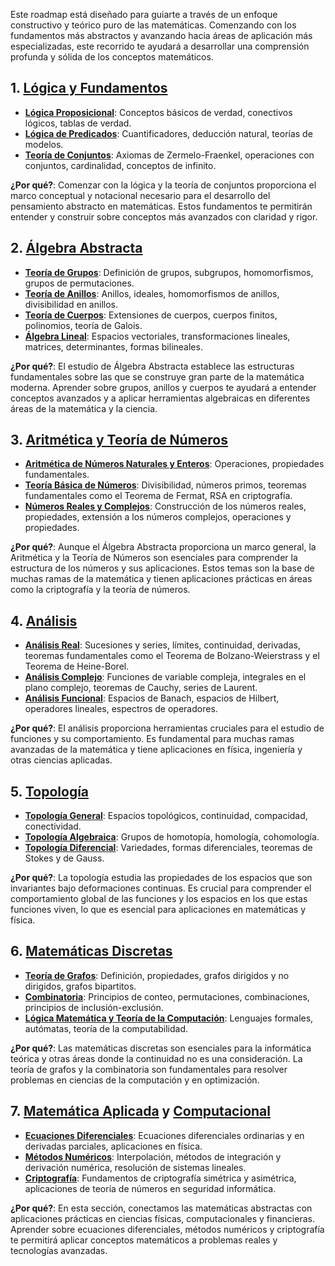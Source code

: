 Este roadmap está diseñado para guiarte a través de un enfoque constructivo y teórico puro de las matemáticas. Comenzando con los fundamentos más abstractos y avanzando hacia áreas de aplicación más especializadas, este recorrido te ayudará a desarrollar una comprensión profunda y sólida de los conceptos matemáticos.

## 1. [Lógica y Fundamentos](logica-y-fundamentos/Logica-y-Fundamentos.md)
- **[Lógica Proposicional](Logica-Proposicional.md)**: Conceptos básicos de verdad, conectivos lógicos, tablas de verdad.
- **[Lógica de Predicados](logica-y-fundamentos/Lógica-de-Predicados.md)**: Cuantificadores, deducción natural, teorías de modelos.
- **[Teoría de Conjuntos](logica-y-fundamentos/Teoría-de-Conjuntos.md)**: Axiomas de Zermelo-Fraenkel, operaciones con conjuntos, cardinalidad, conceptos de infinito.

**¿Por qué?**: Comenzar con la lógica y la teoría de conjuntos proporciona el marco conceptual y notacional necesario para el desarrollo del pensamiento abstracto en matemáticas. Estos fundamentos te permitirán entender y construir sobre conceptos más avanzados con claridad y rigor.

## 2. [Álgebra Abstracta](algebra/Algebra.md)
- **[Teoría de Grupos](algebra/algebra-abstracta/Teoria-de-Grupos.md)**: Definición de grupos, subgrupos, homomorfismos, grupos de permutaciones.
- **[Teoría de Anillos](algebra/algebra-abstracta/Teoría-de-Anillos.md)**: Anillos, ideales, homomorfismos de anillos, divisibilidad en anillos.
- **[Teoría de Cuerpos](algebra/algebra-abstracta/Teoría-de-Cuerpos.md)**: Extensiones de cuerpos, cuerpos finitos, polinomios, teoría de Galois.
- **[Álgebra Lineal](algebra/algebra-lineal/Algebra-Lineal.md)**: Espacios vectoriales, transformaciones lineales, matrices, determinantes, formas bilineales.

**¿Por qué?**: El estudio de Álgebra Abstracta establece las estructuras fundamentales sobre las que se construye gran parte de la matemática moderna. Aprender sobre grupos, anillos y cuerpos te ayudará a entender conceptos avanzados y a aplicar herramientas algebraicas en diferentes áreas de la matemática y la ciencia.

## 3. [Aritmética y Teoría de Números](algebra/algebra-elemental/aritmetica/Aritmetica.md)
- **[Aritmética de Números Naturales y Enteros](algebra/algebra-elemental/aritmetica/Aritmetica-Naturales-y-Enteros.md)**: Operaciones, propiedades fundamentales.
- **[Teoría Básica de Números](algebra/algebra-elemental/aritmetica/Teoría-Básica-de-Números.md)**: Divisibilidad, números primos, teoremas fundamentales como el Teorema de Fermat, RSA en criptografía.
- **[Números Reales y Complejos](algebra/algebra-elemental/aritmetica/Números-Reales-y-Complejos.md)**: Construcción de los números reales, propiedades, extensión a los números complejos, operaciones y propiedades.

**¿Por qué?**: Aunque el Álgebra Abstracta proporciona un marco general, la Aritmética y la Teoría de Números son esenciales para comprender la estructura de los números y sus aplicaciones. Estos temas son la base de muchas ramas de la matemática y tienen aplicaciones prácticas en áreas como la criptografía y la teoría de números.

## 4. [Análisis](analisis/Analisis.md)
- **[Análisis Real](analisis/análisis-real/Análisis-Real.md)**: Sucesiones y series, límites, continuidad, derivadas, teoremas fundamentales como el Teorema de Bolzano-Weierstrass y el Teorema de Heine-Borel.
- **[Análisis Complejo](analisis/análisis-complejo/Análisis-Complejo.md)**: Funciones de variable compleja, integrales en el plano complejo, teoremas de Cauchy, series de Laurent.
- **[Análisis Funcional](analisis/análisis-funcional/Análisis-Funcional.md)**: Espacios de Banach, espacios de Hilbert, operadores lineales, espectros de operadores.

**¿Por qué?**: El análisis proporciona herramientas cruciales para el estudio de funciones y su comportamiento. Es fundamental para muchas ramas avanzadas de la matemática y tiene aplicaciones en física, ingeniería y otras ciencias aplicadas.

## 5. [Topología](topologia/Topologia.md)
- **[Topología General](topologia/topología-general/Topología-General.md)**: Espacios topológicos, continuidad, compacidad, conectividad.
- **[Topología Algebraica](topologia/topología-algebraica/Topología-Algebraica.md)**: Grupos de homotopía, homología, cohomología.
- **[Topología Diferencial](topologia/topología-diferencial/Topología-Diferencial.md)**: Variedades, formas diferenciales, teoremas de Stokes y de Gauss.

**¿Por qué?**: La topología estudia las propiedades de los espacios que son invariantes bajo deformaciones continuas. Es crucial para comprender el comportamiento global de las funciones y los espacios en los que estas funciones viven, lo que es esencial para aplicaciones en matemáticas y física.

## 6. [Matemáticas Discretas](matematicas-discretas/Matematicas-Discretas.md)
- **[Teoría de Grafos](matematicas-discretas/teoría-de-grafos/Teoría-de-Grafos.md)**: Definición, propiedades, grafos dirigidos y no dirigidos, grafos bipartitos.
- **[Combinatoria](matematicas-discretas/combinatoria/Combinatoria.md)**: Principios de conteo, permutaciones, combinaciones, principios de inclusión-exclusión.
- **[Lógica Matemática y Teoría de la Computación](matematicas-discretas/logica-matematica-y-teoria-de-la-computacion/Lógica-Matemática-y-Teoría-de-la-Computación.md)**: Lenguajes formales, autómatas, teoría de la computabilidad.

**¿Por qué?**: Las matemáticas discretas son esenciales para la informática teórica y otras áreas donde la continuidad no es una consideración. La teoría de grafos y la combinatoria son fundamentales para resolver problemas en ciencias de la computación y en optimización.

## 7. [Matemática Aplicada](matematica-aplicada/Matematica-Aplicada.md) y  [Computacional](matematica-computacional/Matematica-Computacional.md)
- **[Ecuaciones Diferenciales](matematica-aplicada/ecuaciones-diferenciales/Ecuaciones-Diferenciales.md)**: Ecuaciones diferenciales ordinarias y en derivadas parciales, aplicaciones en física.
- **[Métodos Numéricos](matematica-aplicada/métodos-numéricos/Métodos-Numéricos.md)**: Interpolación, métodos de integración y derivación numérica, resolución de sistemas lineales.
- **[Criptografía](matematica-aplicada/criptografia/Criptografía.md)**: Fundamentos de criptografía simétrica y asimétrica, aplicaciones de teoría de números en seguridad informática.

**¿Por qué?**: En esta sección, conectamos las matemáticas abstractas con aplicaciones prácticas en ciencias físicas, computacionales y financieras. Aprender sobre ecuaciones diferenciales, métodos numéricos y criptografía te permitirá aplicar conceptos matemáticos a problemas reales y tecnologías avanzadas.
